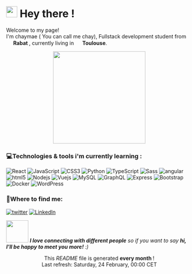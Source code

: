 <h1><img src="https://slackmojis.com/emojis/8809-wave_hello/download" width="30"/> Hey there !</h1>
<p>Welcome to my page! </br> I'm chaymae ( You can call me chay), Fullstack development student from <img src="https://cdn-icons-png.flaticon.com/512/197/197551.png" width="15"/> <b>Rabat </b>, currently living in <img src="https://cdn-icons-png.flaticon.com/512/197/197560.png" width="15"/> <b>Toulouse</b>. </p>
<p align="center">
  <img width="250" src="https://media0.giphy.com/media/v1.Y2lkPTc5MGI3NjExc3J3Mzg0dmhmNmF0bGptaWk0MWFvaWg1M2Y2MTlkczkybTJmZndmdCZlcD12MV9pbnRlcm5hbF9naWZfYnlfaWQmY3Q9Zw/DtBvQ3sv2Zunwi5Ree/giphy.gif">
</p>
<h3>💻Technologies & tools i'm currently learning : </h3>
<p>
         <img alt="React" src="https://img.shields.io/badge/-React-45b8d8?style=flat-square&logo=react&logoColor=white" />
         <img alt="JavaScript" src="https://img.shields.io/badge/javascript-yellow?logo=javascript" />
         <img alt="CSS3" src="https://img.shields.io/badge/CSS3-blue?logo=css3" />
         <img alt="Python" src="https://img.shields.io/badge/Python-navy?logo=python" />
         <img alt="TypeScript" src="https://img.shields.io/badge/-TypeScript-007ACC?style=flat-square&logo=typescript&logoColor=white" />
         <img alt="Sass" src="https://img.shields.io/badge/-Sass-CC6699?style=flat-square&logo=sass&logoColor=white" />
         <img alt="angular" src="https://img.shields.io/badge/-Angular-DD0031?style=flat-square&logo=angular&logoColor=white" />
         <img alt="html5" src="https://img.shields.io/badge/-HTML5-E34F26?style=flat-square&logo=html5&logoColor=white" />
         <img alt="Nodejs" src="https://img.shields.io/badge/-Node.js-43853d?style=flat-square&logo=Node.js&logoColor=white" />
         <img alt="Vuejs" src="https://img.shields.io/badge/-Vue.js-4FC08D?style=flat-square&logo=Vue.js&logoColor=green" />
         <img alt="MySQL" src="https://img.shields.io/badge/MySQL-skyblue?logo=mysql" />
         <img alt="GraphQL" src="https://img.shields.io/badge/-GraphQL-E10098?style=flat-square&logo=graphql&logoColor=white" />
         <img alt="Express" src="https://img.shields.io/badge/Express-black?logo=express" />
         <img alt="Bootstrap" src="https://img.shields.io/badge/Bootstap-purple?logo=bootstrap" />
         <img alt="Docker" src="https://img.shields.io/badge/-Docker-46a2f1?style=flat-square&logo=docker&logoColor=white" />
         <img alt="WordPress" src="https://img.shields.io/badge/WordPress-navy?logo=wordpress" />
</p>
<h3>🔎Where to find me: </h3>
<p></a> <a href="https://twitter.com/callmeechay" target="_blank">   <img alt="twitter" src="https://img.shields.io/badge/twitter-black?logo=x" /></a> <a href="https://www.linkedin.com/in/elhayanich/" target="_blank"><img alt="LinkedIn" src="https://img.shields.io/badge/LinkedIn-blue?logo=Linkedin" /></a>
<p><img src="https://media.giphy.com/media/LnQjpWaON8nhr21vNW/giphy.gif" width="60"> <em><b>I love connecting with different people</b> so if you want to say <b>hi, I'll be happy to meet you more!</b> :)</em></p>
<p align="center">This <i>README</i> file is generated <b>every month </b>!</br>Last refresh: Saturday, 24 February, 00:00 CET<br />
